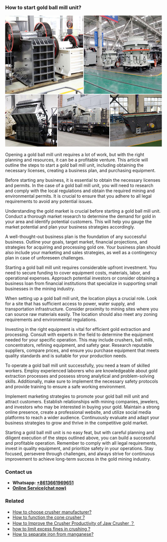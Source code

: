 <h3>How to start gold ball mill unit?</h3><img src='1701746035.jpg' alt=''><p>Opening a gold ball mill unit requires a lot of work, but with the right planning and resources, it can be a profitable venture. This article will outline the steps to start a gold ball mill unit, including obtaining the necessary licenses, creating a business plan, and purchasing equipment.</p><p>Before starting any business, it is essential to obtain the necessary licenses and permits. In the case of a gold ball mill unit, you will need to research and comply with the local regulations and obtain the required mining and environmental permits. It is crucial to ensure that you adhere to all legal requirements to avoid any potential issues.</p><p>Understanding the gold market is crucial before starting a gold ball mill unit. Conduct a thorough market research to determine the demand for gold in your area and identify potential customers. This will help you gauge the market potential and plan your business strategies accordingly.</p><p>A well-thought-out business plan is the foundation of any successful business. Outline your goals, target market, financial projections, and strategies for acquiring and processing gold ore. Your business plan should also include your marketing and sales strategies, as well as a contingency plan in case of unforeseen challenges.</p><p>Starting a gold ball mill unit requires considerable upfront investment. You need to secure funding to cover equipment costs, materials, labor, and operational expenses. Approach potential investors or consider obtaining a business loan from financial institutions that specialize in supporting small businesses in the mining industry.</p><p>When setting up a gold ball mill unit, the location plays a crucial role. Look for a site that has sufficient access to power, water supply, and transportation infrastructure. Consider proximity to mining sites where you can source raw materials easily. The location should also meet any zoning requirements and environmental regulations.</p><p>Investing in the right equipment is vital for efficient gold extraction and processing. Consult with experts in the field to determine the equipment needed for your specific operation. This may include crushers, ball mills, concentrators, refining equipment, and safety gear. Research reputable suppliers, compare prices, and ensure you purchase equipment that meets quality standards and is suitable for your production needs.</p><p>To operate a gold ball mill unit successfully, you need a team of skilled workers. Employ experienced laborers who are knowledgeable about gold extraction processes and possess strong analytical and problem-solving skills. Additionally, make sure to implement the necessary safety protocols and provide training to ensure a safe working environment.</p><p>Implement marketing strategies to promote your gold ball mill unit and attract customers. Establish relationships with mining companies, jewelers, and investors who may be interested in buying your gold. Maintain a strong online presence, create a professional website, and utilize social media platforms to reach a wider audience. Continuously evaluate and adapt your business strategies to grow and thrive in the competitive gold market.</p><p>Starting a gold ball mill unit is no easy feat, but with careful planning and diligent execution of the steps outlined above, you can build a successful and profitable operation. Remember to comply with all legal requirements, invest in quality equipment, and prioritize safety in your operations. Stay focused, persevere through challenges, and always strive for continuous improvement to achieve long-term success in the gold mining industry.</p><h3>Contact us</h3><ul><li><strong>Whatsapp:&nbsp;<a href="https://wa.me/8613661969651">+8613661969651</a></strong></li><li><a href="https://swt.shibang-china.com/?git&amp;zhl&amp;How to start gold ball mill unit"><strong>Online Service(chat now)</strong></a></li></ul><h3>Related</h3><ul><li><a href='How to choose crusher manufacturer.md'>How to choose crusher manufacturer?</a></li><li><a href='How to function the cone crusher .md'>How to function the cone crusher ?</a></li><li><a href='How to Improve the Crusher Productivity of Jaw Crusher ？.md'>How to Improve the Crusher Productivity of Jaw Crusher ？</a></li><li><a href='how to limit excess fines in crushing .md'>how to limit excess fines in crushing ?</a></li><li><a href='How to separate iron from manganese.md'>How to separate iron from manganese?</a></li></ul>